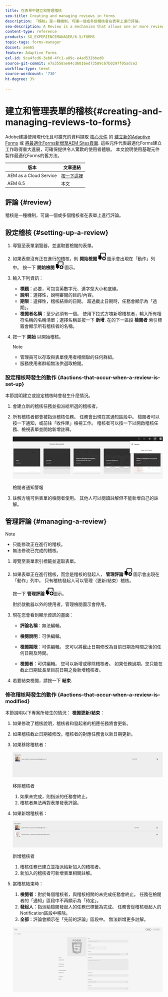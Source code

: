 ```yaml
---
title: 在表單中建立和管理稽核
seo-title: Creating and managing reviews in forms
description: 「稽核」是一種機制，可讓一個或多個稽核者在表單上進行評論。
seo-description: A Review is a mechanism that allows one or more reviewers to comment on a form.
content-type: reference
products: SG_EXPERIENCEMANAGER/6.5/FORMS
topic-tags: forms-manager
docset: aem65
feature: Adaptive Forms
exl-id: 9ca4fcd6-3eb0-4fc1-a09c-e4ad532bbed0
source-git-commit: e7a3558ae04cd6816ed73589c67b0297f05adce2
workflow-type: tm+mt
source-wordcount: '730'
ht-degree: 3%

---
```


# 建立和管理表單的稽核{#creating-and-managing-reviews-to-forms}

<span class="preview"> Adobe建議使用現代化且可擴充的資料擷取 [核心元件](https://experienceleague.adobe.com/docs/experience-manager-core-components/using/adaptive-forms/introduction.html) 的 [建立新的Adaptive Forms](/help/forms/using/create-an-adaptive-form-core-components.md) 或 [將最適化Forms新增至AEM Sites頁面](/help/forms/using/create-or-add-an-adaptive-form-to-aem-sites-page.md). 這些元件代表最適化Forms建立工作取得重大進展，可確保提供令人驚歎的使用者體驗。 本文說明使用基礎元件製作最適化Forms的舊方法。 </span>

| 版本 | 文章連結 |
| -------- | ---------------------------- |
| AEM as a Cloud Service  | [按一下這裡](https://experienceleague.adobe.com/docs/experience-manager-cloud-service/content/forms/adaptive-forms-authoring/authoring-adaptive-forms-foundation-components/create-reviews-forms.html) |
| AEM 6.5 | 本文 |

## 評論 {#review}

稽核是一種機制，可讓一個或多個稽核者在表單上進行評論。

## 設定稽核 {#setting-up-a-review}

1. 導覽至表單瀏覽器，並選取要檢閱的表單。
1. 如果表單沒有正在進行的稽核，則 **開始檢閱** ![aem6forms_review_chat_comment](assets/aem6forms_review_chat_comment.png) 圖示會出現在「動作」列中。 按一下 **開始檢閱** ![aem6forms_review_chat_comment](assets/aem6forms_review_chat_comment.png) 圖示。
1. 輸入下列資訊：

   * **標題**：必要，可包含英數字元、連字型大小和底線。
   * **說明**：選擇性，說明審閱的目的/內容。
   * **期限**：選擇性，稽核結束的日期。 超過截止日期時，任務會顯示為「過期」。
   * **檢閱者名稱**：至少必須有一個。 使用下拉式方塊新增稽核者，輸入所有相符名稱的名稱清單；選擇名稱並按一下 **新增**. 在的下一區段 **檢閱者** 索引標籤會顯示所有稽核者的名稱。

1. 按一下 **開始** 以開始稽核。

   >[!NOTE]
   >
   >* 管理員可以存取與表單使用者相關聯的任何群組。
   >* 服務使用者群組無法供選取檢閱。

### 設定稽核時發生的動作 {#actions-that-occur-when-a-review-is-set-up}

本節說明建立或設定稽核時會發生什麼情況。

1. 會建立新的稽核任務並指派給所選的稽核者。
1. 所有稽核者都會被指派稽核任務。 任務會出現在其通知區段中。 檢閱者可以按一下通知，或前往「收件匣」檢視工作。 稽核者可以按一下以開啟稽核任務、檢視表單並開始新增註釋。

   ![檢閱者通知警報](assets/review-notification-img.png)

   檢閱者通知警報

1. 註解方塊可供表單的檢閱者使用。 其他人可以閱讀註解但不能新增自己的註解。

## 管理評論 {#managing-a-review}

>[!NOTE]
>
>* 只能修改正在進行的稽核。
>* 無法修改已完成的稽核。

1. 導覽至表單索引標籤並選取表單。

1. 如果表單正在進行稽核，而您是稽核的發起人， **管理評論** ![aem6forms_review_chat_comment](assets/aem6forms_review_chat_comment.png) 圖示會出現在「動作」列中。 只有稽核發起人可以管理（更新/結束）稽核。

   按一下 **管理評論** ![aem6forms_review_chat_comment](assets/aem6forms_review_chat_comment.png)圖示。

   對於啟動器以外的使用者，管理檢閱圖示會停用。

1. 現在您會看到顯示資訊的畫面：

   * **評論名稱**：無法編輯。

   * **檢閱說明**：可供編輯。

   * **檢閱期限**：可供編輯。 您可以將截止日期修改為目前日期及時間之後的任何日期及時間。

   * **檢閱者**：可供編輯。 您可以新增或移除稽核者。 如果任務過期，您只能在截止日期延長至目前日期之後新增稽核者。

1. 若要結束檢閱，請按一下 **結束**.

### 修改稽核時發生的動作 {#actions-that-occur-when-a-review-is-modified}

本節說明以下專案所發生的情況： **檢閱更新/結束**：

1. 如果修改了稽核說明，稽核者和發起者的相應任務將會更新。
1. 如果稽核截止日期被修改，稽核者的對應任務會以新日期更新。

1. 如果移除稽核者：

   ![移除稽核者](assets/removeduser.png)

   移除稽核者

   1. 如果未完成，則指派的任務會終止。
   1. 稽核者無法再對表單發表評論。

1. 如果新增稽核者：

   ![新增稽核者](assets/addedreviewer.png)

   新增稽核者

   1. 稽核任務已建立並指派給新加入的稽核者。
   1. 新加入的稽核者可新增表單相關註解。

1. 當稽核結束時：

   1. **檢閱者**：對於每個稽核者，與稽核相關的未完成任務會終止。 任務在檢閱者的「通知」區段中不再顯示為「待定」。
   1. **發起人**：指派給檢閱發起人的任務已標籤為完成。 任務會從稽核發起人的Notification區段中移除。
   1. **全部**：評論會顯示在「先前的評論」區段中。 無法新增更多註解。

   ![檢閱完成](assets/review-complete-imgg.png)
